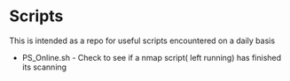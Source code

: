 # Scripts #
This is intended as a repo for useful scripts encountered on a daily basis
- PS_Online.sh - Check to see if a nmap script( left running) has finished its scanning

